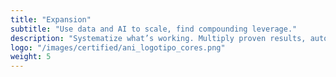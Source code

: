 ```yaml
---
title: "Expansion"
subtitle: "Use data and AI to scale, find compounding leverage."
description: "Systematize what’s working. Multiply proven results, automate where possible, and scale with confidence."
logo: "/images/certified/ani_logotipo_cores.png"
weight: 5
---
```

